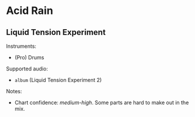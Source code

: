 # Acid Rain

## Liquid Tension Experiment

Instruments:

  * (Pro) Drums

Supported audio:

  * `album` (Liquid Tension Experiment 2)

Notes:

  * Chart confidence: *medium-high*. Some parts are hard to make out in the mix.

